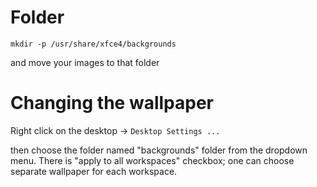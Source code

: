 Folder
======

    mkdir -p /usr/share/xfce4/backgrounds

and move your images to that folder

Changing the wallpaper
======================

Right click on the desktop → `Desktop Settings ...` 

then choose the folder named "backgrounds" folder from the dropdown menu. There is "apply to all workspaces" checkbox; one can choose separate wallpaper for each workspace.
